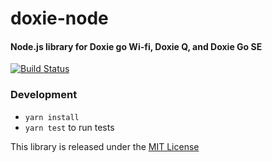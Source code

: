 # doxie-node

#### Node.js library for Doxie go Wi-fi, Doxie Q, and Doxie Go SE

[![Build Status](https://travis-ci.org/ryanSN/doxie-node.svg?branch=master)](https://travis-ci.org/ryanSN/doxie-node)

### Development

- `yarn install`
- `yarn test` to run tests

This library is released under the [MIT License](LICENSE)
